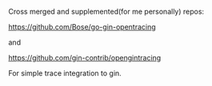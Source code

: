 Cross merged and supplemented(for me personally) repos:

https://github.com/Bose/go-gin-opentracing

and

https://github.com/gin-contrib/opengintracing

For simple trace integration to gin.